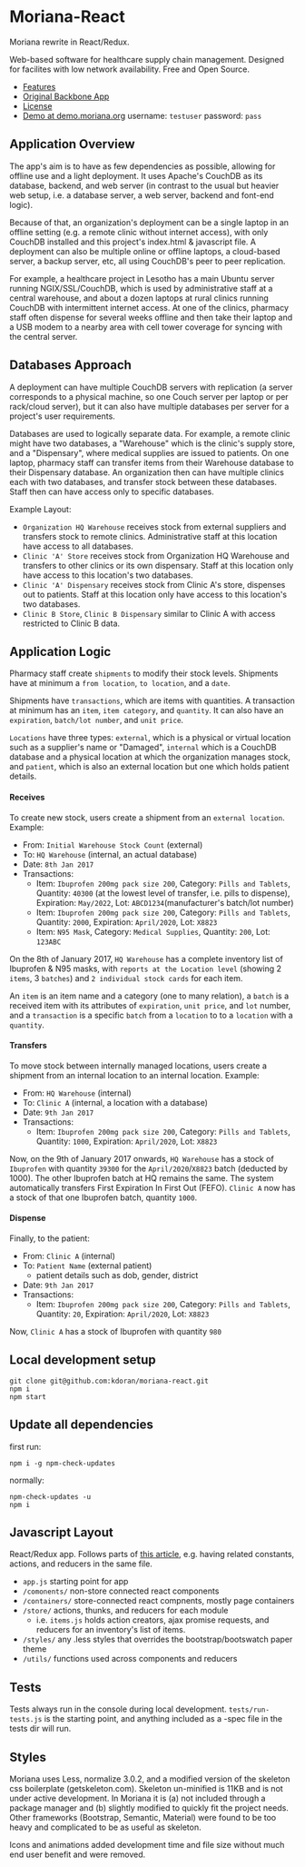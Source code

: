 # Moriana-React

Moriana rewrite in React/Redux.

Web-based software for healthcare supply chain management. Designed for facilites with low network availability. Free and Open Source.

* [Features](http://moriana.org/)
* [Original Backbone App](https://github.com/kdoran/moriana)
* [License](./LICENSE)
* [Demo at demo.moriana.org](demo.moriana.org) username: `testuser` password: `pass`

## Application Overview

The app's aim is to have as few dependencies as possible, allowing for offline use and a light deployment. It uses Apache's CouchDB as its database, backend, and web server (in contrast to the usual but heavier web setup, i.e. a database server, a web server, backend and font-end logic).

Because of that, an organization's deployment can be a single laptop in an offline setting (e.g. a remote clinic without internet access), with only CouchDB installed and this project's index.html & javascript file. A deployment can also be multiple online or offline laptops, a cloud-based server, a backup server, etc, all using CouchDB's peer to peer replication.

For example, a healthcare project in Lesotho has a main Ubuntu server running NGIX/SSL/CouchDB, which is used by administrative staff at a central warehouse, and about a dozen laptops at rural clinics running CouchDB with intermittent internet access. At one of the clinics, pharmacy staff often dispense for several weeks offline and then take their laptop and a USB modem to a nearby area with cell tower coverage for syncing with the central server.

## Databases Approach

A deployment can have multiple CouchDB servers with replication (a server corresponds to a physical machine, so one Couch server per laptop or per rack/cloud server), but it can also have multiple databases per server for a project's user requirements.

Databases are used to logically separate data. For example, a remote clinic might have two databases, a "Warehouse" which is the clinic's supply store, and a "Dispensary", where medical supplies are issued to patients. On one laptop, pharmacy staff can transfer items from their Warehouse database to their Dispensary database. An organization then can have multiple clinics each with two databases, and transfer stock between these databases. Staff then can have access only to specific databases.

Example Layout:

* `Organization HQ Warehouse` receives stock from external suppliers and transfers stock to remote clinics. Administrative staff at this location have access to all databases.
* `Clinic 'A' Store` receives stock from Organization HQ Warehouse and transfers to other clinics or its own dispensary. Staff at this location only have access to this location's two databases.
* `Clinic 'A' Dispensary` receives stock from Clinic A's store, dispenses out to patients. Staff at this location only have access to this location's two databases.
* `Clinic B Store`, `Clinic B Dispensary` similar to Clinic A with access restricted to Clinic B data.

## Application Logic

Pharmacy staff create `shipments` to modify their stock levels. Shipments have at minimum a `from location`, `to location`, and a `date`.

Shipments have `transactions`, which are items with quantities. A transaction at minimum has an `item`, `item category`, and `quantity`. It can also have an `expiration`, `batch/lot number`, and `unit price`.

`Locations` have three types: `external`, which is a physical or virtual location such as a supplier's name or "Damaged", `internal` which is a CouchDB database and a physical location at which the organization manages stock, and `patient`, which is also an external location but one which holds patient details.

#### Receives
To create new stock, users create a shipment from an `external location`. Example:

* From: `Initial Warehouse Stock Count` (external)
* To: `HQ Warehouse` (internal, an actual database)
* Date: `8th Jan 2017`
* Transactions:
  * Item: `Ibuprofen 200mg pack size 200`, Category: `Pills and Tablets`, Quantity: `40300` (at the lowest level of transfer, i.e. pills to dispense), Expiration: `May/2022`, Lot: `ABCD1234`(manufacturer's batch/lot number)
  * Item: `Ibuprofen 200mg pack size 200`, Category: `Pills and Tablets`, Quantity: `2000`, Expiration: `April/2020`, Lot: `X8823`
  * Item: `N95 Mask`, Category: `Medical Supplies`, Quantity: `200`, Lot: `123ABC`

On the 8th of January 2017, `HQ Warehouse` has a complete inventory list of Ibuprofen & N95 masks, with `reports at the Location level` (showing 2 `items`, 3 `batches`) and `2 individual stock cards` for each item.

An `item` is an item name and a category (one to many relation), a `batch` is a received item with its attributes of `expiration`, `unit price`, and `lot` number, and a `transaction` is a specific `batch` from a `location` to to a `location` with a `quantity`.

#### Transfers
To move stock between internally managed locations, users create a shipment from an internal location to an internal location. Example:

* From: `HQ Warehouse` (internal)
* To: `Clinic A` (internal, a location with a database)
* Date: `9th Jan 2017`
* Transactions:
  * Item: `Ibuprofen 200mg pack size 200`, Category: `Pills and Tablets`, Quantity: `1000`, Expiration: `April/2020`, Lot: `X8823`

Now, on the 9th of January 2017 onwards, `HQ Warehouse` has a stock of `Ibuprofen` with quantity `39300` for the `April/2020`/`X8823` batch (deducted by 1000). The other Ibuprofen batch at HQ remains the same. The system automatically transfers First Expiration In First Out (FEFO). `Clinic A` now has a stock of that one Ibuprofen batch, quantity `1000`.

#### Dispense
Finally, to the patient:

* From: `Clinic A` (internal)
* To: `Patient Name` (external patient)
  * patient details such as dob, gender, district
* Date: `9th Jan 2017`
* Transactions:
  * Item: `Ibuprofen 200mg pack size 200`, Category: `Pills and Tablets`, Quantity: `20`, Expiration: `April/2020`, Lot: `X8823`

Now, `Clinic A` has a stock of Ibuprofen with quantity `980`


## Local development setup

    git clone git@github.com:kdoran/moriana-react.git
    npm i
    npm start

## Update all dependencies

first run:

    npm i -g npm-check-updates

normally:

    npm-check-updates -u
    npm i

## Javascript Layout

React/Redux app. Follows parts of [this article](https://medium.com/javascript-scene/10-tips-for-better-redux-architecture-69250425af44), e.g. having related constants, actions, and reducers in the same file.

* `app.js` starting point for app
* `/comonents/` non-store connected react components
* `/containers/` store-connected react compnents, mostly page containers
* `/store/` actions, thunks, and reducers for each module
  * i.e. `items.js` holds action creators, ajax promise requests, and reducers for an inventory's list of items.
* `/styles/` any .less styles that overrides the bootstrap/bootswatch paper theme
* `/utils/` functions used across components and reducers

## Tests

Tests always run in the console during local development. `tests/run-tests.js` is the starting point, and anything included as a -spec file in the tests dir will run.

## Styles

Moriana uses Less, normalize 3.0.2, and a modified version of the skeleton css boilerplate (getskeleton.com). Skeleton un-minified is 11KB and is not under active development. In Moriana it is (a) not included through a package manager and (b) slightly modified to quickly fit the project needs. Other frameworks (Bootstrap, Semantic, Material) were found to be too heavy and complicated to be as useful as skeleton.

Icons and animations added development time and file size without much end user benefit and were removed.
